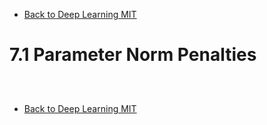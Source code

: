* [Back to Deep Learning MIT](../../main.md)

# 7.1 Parameter Norm Penalties

##














<br>

* [Back to Deep Learning MIT](../../main.md)
